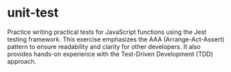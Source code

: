 # unit-test
Practice writing practical tests for JavaScript functions using the Jest testing framework. This exercise emphasizes the AAA (Arrange-Act-Assert) pattern to ensure readability and clarity for other developers. It also provides hands-on experience with the Test-Driven Development (TDD) approach.
